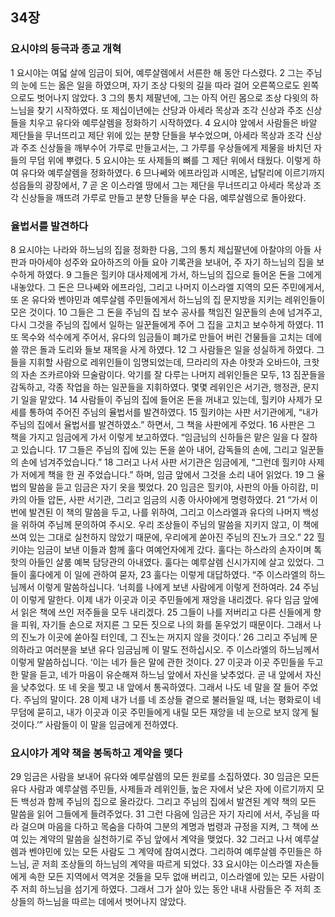 ## 34장
### 요시야의 등극과 종교 개혁
1 요시야는 여덟 살에 임금이 되어, 예루살렘에서 서른한 해 동안 다스렸다.
2 그는 주님의 눈에 드는 옳은 일을 하였으며, 자기 조상 다윗의 길을 따라 걸어 오른쪽으로도 왼쪽으로도 벗어나지 않았다.
3 그의 통치 제팔년에, 그는 아직 어린 몸으로 조상 다윗의 하느님을 찾기 시작하였다. 또 제십이년에는 산당과 아세라 목상과 조각 신상과 주조 신상들을 치우고 유다와 예루살렘을 정화하기 시작하였다.
4 요시야 앞에서 사람들은 바알 제단들을 무너뜨리고 제단 위에 있는 분향 단들을 부수었으며, 아세라 목상과 조각 신상과 주조 신상들을 깨부수어 가루로 만들고서는, 그 가루를 우상들에게 제물을 바치던 자들의 무덤 위에 뿌렸다.
5 요시야는 또 사제들의 뼈를 그 제단 위에서 태웠다. 이렇게 하여 유다와 예루살렘을 정화하였다.
6 므나쎄와 에프라임과 시메온, 납탈리에 이르기까지 성읍들의 광장에서,
7 곧 온 이스라엘 땅에서 그는 제단을 무너뜨리고 아세라 목상과 조각 신상들을 깨뜨려 가루로 만들고 분향 단들을 부순 다음, 예루살렘으로 돌아왔다.
### 율법서를 발견하다
8 요시야는 나라와 하느님의 집을 정화한 다음, 그의 통치 제십팔년에 아찰야의 아들 사판과 마아세야 성주와 요아하즈의 아들 요아 기록관을 보내어, 주 자기 하느님의 집을 보수하게 하였다.
9 그들은 힐키야 대사제에게 가서, 하느님의 집으로 들어온 돈을 그에게 내놓았다. 그 돈은 므나쎄와 에프라임, 그리고 나머지 이스라엘 지역의 모든 주민에게서, 또 온 유다와 벤야민과 예루살렘 주민들에게서 하느님의 집 문지방을 지키는 레위인들이 모은 것이다.
10 그들은 그 돈을 주님의 집 보수 공사를 책임진 일꾼들의 손에 넘겨주고, 다시 그것을 주님의 집에서 일하는 일꾼들에게 주어 그 집을 고치고 보수하게 하였다.
11 또 목수와 석수에게 주어서, 유다의 임금들이 폐가로 만들어 버린 건물들을 고치는 데에 쓸 깎은 돌과 도리와 들보 재목을 사게 하였다.
12 그 사람들은 일을 성실하게 하였다. 그들을 지휘할 사람으로 레위인들이 임명되었는데, 므라리의 자손 야핫과 오바드야, 크핫의 자손 즈카르야와 므술람이다. 악기를 잘 다루는 나머지 레위인들은 모두,
13 짐꾼들을 감독하고, 각종 작업을 하는 일꾼들을 지휘하였다. 몇몇 레위인은 서기관, 행정관, 문지기 일을 맡았다.
14 사람들이 주님의 집에 들어온 돈을 꺼내고 있는데, 힐키야 사제가 모세를 통하여 주어진 주님의 율법서를 발견하였다.
15 힐키야는 사판 서기관에게, “내가 주님의 집에서 율법서를 발견하였소.” 하면서, 그 책을 사판에게 주었다.
16 사판은 그 책을 가지고 임금에게 가서 이렇게 보고하였다. “임금님의 신하들은 맡은 일을 다 잘하고 있습니다.
17 그들은 주님의 집에 있는 돈을 쏟아 내어, 감독들의 손에, 그리고 일꾼들의 손에 넘겨주었습니다.”
18 그러고 나서 사판 서기관은 임금에게, “그런데 힐키야 사제가 저에게 책을 한 권 주었습니다.” 하며, 임금 앞에서 그것을 소리 내어 읽었다.
19 그 율법의 말씀을 듣고 임금은 자기 옷을 찢었다.
20 임금은 힐키야, 사판의 아들 아히캄, 미카의 아들 압돈, 사판 서기관, 그리고 임금의 시종 아사야에게 명령하였다.
21 “가서 이번에 발견된 이 책의 말씀을 두고, 나를 위하여, 그리고 이스라엘과 유다의 나머지 백성을 위하여 주님께 문의하여 주시오. 우리 조상들이 주님의 말씀을 지키지 않고, 이 책에 쓰여 있는 그대로 실천하지 않았기 때문에, 우리에게 쏟아진 주님의 진노가 크오.”
22 힐키야는 임금이 보낸 이들과 함께 훌다 여예언자에게 갔다. 훌다는 하스라의 손자이며 톡핫의 아들인 살룸 예복 담당관의 아내였다. 훌다는 예루살렘 신시가지에 살고 있었다. 그들이 훌다에게 이 일에 관하여 묻자,
23 훌다는 이렇게 대답하였다. “주 이스라엘의 하느님께서 이렇게 말씀하십니다. ‘너희를 나에게 보낸 사람에게 이렇게 전하여라.
24 주님이 이렇게 말한다. 이제 내가 이곳과 이곳 주민들에게 재앙을 내리겠다. 유다 임금 앞에서 읽은 책에 쓰인 저주들을 모두 내리겠다.
25 그들이 나를 저버리고 다른 신들에게 향을 피워, 자기들 손으로 저지른 그 모든 짓으로 나의 화를 돋우었기 때문이다. 그래서 나의 진노가 이곳에 쏟아질 터인데, 그 진노는 꺼지지 않을 것이다.’
26 그리고 주님께 문의하라고 여러분을 보낸 유다 임금님께 이 말도 전하십시오. 주 이스라엘의 하느님께서 이렇게 말씀하십니다. ‘이는 네가 들은 말에 관한 것이다.
27 이곳과 이곳 주민들을 두고 한 말을 듣고, 네가 마음이 유순해져 하느님 앞에서 자신을 낮추었다. 곧 내 앞에서 자신을 낮추었다. 또 네 옷을 찢고 내 앞에서 통곡하였다. 그래서 나도 네 말을 잘 들어 주었다. 주님의 말이다.
28 이제 내가 너를 네 조상들 곁으로 불러들일 때, 너는 평화로이 네 무덤에 묻히고, 내가 이곳과 이곳 주민들에게 내릴 모든 재앙을 네 눈으로 보지 않게 될 것이다.’” 사람들이 이 말을 임금에게 전하였다.
### 요시야가 계약 책을 봉독하고 계약을 맺다
29 임금은 사람을 보내어 유다와 예루살렘의 모든 원로를 소집하였다.
30 임금은 모든 유다 사람과 예루살렘 주민들, 사제들과 레위인들, 높은 자에서 낮은 자에 이르기까지 모든 백성과 함께 주님의 집으로 올라갔다. 그리고 주님의 집에서 발견된 계약 책의 모든 말씀을 읽어 그들에게 들려주었다.
31 그런 다음에 임금은 자기 자리에 서서, 주님을 따라 걸으며 마음을 다하고 목숨을 다하여 그분의 계명과 법령과 규정을 지켜, 그 책에 쓰여 있는 계약의 말씀을 실천하기로 주님 앞에서 계약을 맺었다.
32 그러고 나서 예루살렘과 벤야민에 있는 모든 사람도 그 계약에 참여시켰다. 그리하여 예루살렘 주민들은 하느님, 곧 저희 조상들의 하느님의 계약을 따르게 되었다.
33 요시야는 이스라엘 자손들에게 속한 모든 지역에서 역겨운 것들을 모두 없애 버리고, 이스라엘에 있는 모든 사람이 주 저희 하느님을 섬기게 하였다. 그래서 그가 살아 있는 동안 내내 사람들은 주 저희 조상들의 하느님을 따르는 데에서 벗어나지 않았다.
